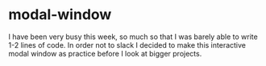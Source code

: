 # modal-window
I have been very busy this week, so much so that I was barely able to write 1-2 lines of code. In order not to slack I decided to make this interactive modal window as practice before I look at bigger projects.
